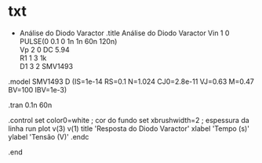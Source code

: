 # txt

* Análise do Diodo Varactor
.title Análise do Diodo Varactor
Vin 1 0 PULSE(0 0.1 0 1n 1n 60n 120n)   
Vp 2 0 DC 5.94                           
R1 1 3 1k                                
D1 3 2 SMV1493                           

.model SMV1493 D (IS=1e-14 RS=0.1 N=1.024 CJ0=2.8e-11 VJ=0.63 M=0.47 BV=100 IBV=1e-3)

.tran 0.1n 60n

.control
set color0=white          ; cor do fundo
set xbrushwidth=2         ; espessura da linha
run
plot v(3) v(1) title 'Resposta do Diodo Varactor' xlabel 'Tempo (s)' ylabel 'Tensão (V)'
.endc

.end
